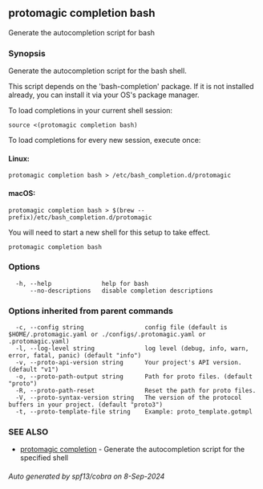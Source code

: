## protomagic completion bash

Generate the autocompletion script for bash

### Synopsis

Generate the autocompletion script for the bash shell.

This script depends on the 'bash-completion' package.
If it is not installed already, you can install it via your OS's package manager.

To load completions in your current shell session:

	source <(protomagic completion bash)

To load completions for every new session, execute once:

#### Linux:

	protomagic completion bash > /etc/bash_completion.d/protomagic

#### macOS:

	protomagic completion bash > $(brew --prefix)/etc/bash_completion.d/protomagic

You will need to start a new shell for this setup to take effect.


```
protomagic completion bash
```

### Options

```
  -h, --help              help for bash
      --no-descriptions   disable completion descriptions
```

### Options inherited from parent commands

```
  -c, --config string                 config file (default is $HOME/.protomagic.yaml or ./configs/.protomagic.yaml or .protomagic.yaml)
  -l, --log-level string              log level (debug, info, warn, error, fatal, panic) (default "info")
  -v, --proto-api-version string      Your project's API version. (default "v1")
  -o, --proto-path-output string      Path for proto files. (default "proto")
  -R, --proto-path-reset              Reset the path for proto files.
  -V, --proto-syntax-version string   The version of the protocol buffers in your project. (default "proto3")
  -t, --proto-template-file string    Example: proto_template.gotmpl
```

### SEE ALSO

* [protomagic completion](protomagic_completion.md)	 - Generate the autocompletion script for the specified shell

###### Auto generated by spf13/cobra on 8-Sep-2024
